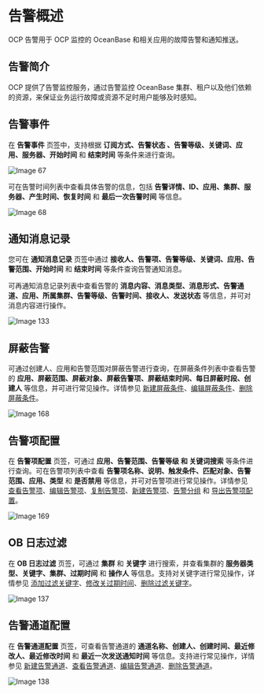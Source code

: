 告警概述
=========================

OCP 告警用于 OCP 监控的 OceanBase 和相关应用的故障告警和通知推送。

告警简介
-------------------------

OCP 提供了告警监控服务，通过告警监控 OceanBase 集群、租户以及他们依赖的资源，来保证业务运行故障或资源不足时用户能够及时感知。

告警事件
-------------------------

在 **告警事件** 页签中，支持根据 **订阅方式、告警状态 、告警等级、关键词、应用、服务器、开始时间** 和 **结束时间** 等条件来进行查询。

![Image 67](https://help-static-aliyun-doc.aliyuncs.com/assets/img/zh-CN/6338389461/p426059.png)

可在告警时间列表中查看具体告警的信息，包括 **告警详情、ID、应用、集群、服务器、产生时间、恢复时间** 和 **最后一次告警时间** 等信息。

![Image 68](https://help-static-aliyun-doc.aliyuncs.com/assets/img/zh-CN/6338389461/p426060.png)

通知消息记录
---------------------------

您可在 **通知消息记录** 页签中通过 **接收人、告警项、告警等级、关键词、应用、告警范围、开始时间** 和 **结束时间** 等条件查询告警通知消息。

可再通知消息记录列表中查看告警的 **消息内容、消息类型、消息形式、告警通道、应用、所属集群、告警等级、告警时间、接收人、发送状态** 等信息，并可对消息内容进行操作。

![Image 133](https://help-static-aliyun-doc.aliyuncs.com/assets/img/zh-CN/6338389461/p426062.png)

屏蔽告警
-------------------------

可通过创建人、应用和告警范围对屏蔽告警进行查询，在屏蔽条件列表中查看告警的 **应用、屏蔽范围、屏蔽对象、屏蔽告警项、屏蔽结束时间、每日屏蔽时段、创建人** 等信息，并可进行常见操作。详情参见 [新建屏蔽条件](../../10.alert-management/14.shielded-alert-1.md)、[编辑屏蔽条件](../../10.alert-management/15.edit-masking-conditions.md)、[删除屏蔽条件](../../10.alert-management/16.delete-mask-condition.md)。

![Image 168](https://help-static-aliyun-doc.aliyuncs.com/assets/img/zh-CN/6338389461/p429606.png)

告警项配置
--------------------------

在 **告警项配置** 页签，可通过 **应用、告警范围、告警等级 和 关键词搜索** 等条件进行查询。可在告警项列表中查看 **告警项名称、说明、触发条件、匹配对象、告警范围、应用、类型** 和 **是否禁用** 等信息，并可对告警项进行常见操作。详情参见 [查看告警项](../../10.alert-management/3.view-alerts-1.md)、[编辑告警项](../../10.alert-management/5.edit-an-alarm-item-1.md)、[复制告警项](../../10.alert-management/4.copy-alerts.md)、[新建告警项](../../10.alert-management/2.create-an-alarm-item-1.md)、[告警分组](../../10.alert-management/7.alarm-group-1.md) 和 [导出告警项配置]()。

![Image 169](https://obbusiness-private.oss-cn-shanghai.aliyuncs.com/doc/img/ocp/%E5%91%8A%E8%AD%A6%E9%A1%B9%E9%85%8D%E7%BD%AE1.png)

OB 日志过滤
----------------------------

在 **OB 日志过滤** 页签，可通过 **集群** 和 **关键字** 进行搜索，并查看集群的 **服务器类型、关键字、集群、过期时间** 和 **操作人** 等信息。支持对关键字进行常见操作，详情参见 [添加过滤关键字](../../10.alert-management/17.ob-log-filtering-1.md)、[修改关过期时间](../../10.alert-management/18.modify-the-log-expiration-time.md)、[删除过滤关键字](../../10.alert-management/19.delete-filtering-logs.md)。

![Image 137](https://help-static-aliyun-doc.aliyuncs.com/assets/img/zh-CN/6338389461/p426069.png)

告警通道配置
---------------------------

在 **告警通道配置** 页签，可查看告警通道的 **通道名称、创建人、创建时间、最近修改人、最近修改时间** 和 **最近一次发送通知时间** 等信息。支持进行常见操作，详情参见 [新建告警通道](../../10.alert-management/8.create-alarm-channel-1.md)、[查看告警通道](../../10.alert-management/9.view-alert-channels-1.md)、[编辑告警通道](../../10.alert-management/10.edit-an-alert-channel-1.md)、[删除告警通道](../../10.alert-management/11.delete-alarm-channel-1.md)。

![Image 138](https://help-static-aliyun-doc.aliyuncs.com/assets/img/zh-CN/6338389461/p426070.png)
